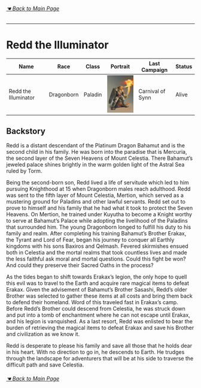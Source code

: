 ###### [&#9754; _Back to Main Page_](https://jackphillipsjmu.github.io/dnd)
---

# Redd the Illuminator

| Name                  | Race       | Class   | Portrait            | Last Campaign | Status |
| --------------------- | ---------- | ------------- | ------------- | --------------| -------|
| Redd the Illuminator         | Dragonborn      | Paladin    | <img src="img/red_portrait.jpeg" width="100" height="100"> | Carnival of Synn | Alive |

## Backstory
Redd is a distant descendant of the Platinum Dragon Bahamut and is the second child in his family. He was born into the paradise that is Mercuria, the second layer of the Seven Heavens of Mount Celestia. There Bahamut’s jeweled palace shines brightly in the warm golden light of the Astral Sea ruled by Torm.

Being the second-born son, Redd lived a life of servitude which led to him pursuing Knighthood at 15 when Dragonborn males reach adulthood. Redd was sent to the fifth layer of Mount Celestia, Mertion, which served as a mustering ground for Paladins and other lawful servants. Redd set out to prove to himself and his family that he had what it took to protect the Seven Heavens. On Mertion, he trained under Kuyutha to become a Knight worthy to serve at Bahamut’s Palace while adopting the livelihood of the Paladins that surrounded him. The young Dragonborn longed to fulfill his duty to his family and realm. After completing his training Bahamut’s Brother Erakax, the Tyrant and Lord of Fear, began his journey to conquer all Earthly kingdoms with his sons Baxiros and Qelmash. Fevered skirmishes ensued both in Celestia and the mortal realms that took countless lives and made the less faithful ask moral and mortal questions. Could this fight be won? And could they preserve their Sacred Oaths in the process?

As the tides began to shift towards Erakax’s legion, the only hope to quell this evil was to travel to the Earth and acquire rare magical items to defeat Erakax. Given the advisement of Bahamut’s Brother Sasashi, Redd’s older Brother was selected to gather these items at all costs and bring them back to defend their homeland. Word of this traveled fast in Erakax’s camp. Before Redd’s Brother could descend from Celestia, he was struck down and put into a tomb of enchantment where he can not escape until Erakax, and his legion is vanquished. As a last resort, Redd was enlisted to bear the burden of retrieving the magical items to defeat Erakax and save his Brother and civilization as we know it.

Redd is desperate to please his family and save all those that he holds dear in his heart. With no direction to go in, he descends to Earth. He trudges through the landscape for adventurers that will be at his side to traverse the difficult path and save Celestia.

###### [&#9754; _Back to Main Page_](https://jackphillipsjmu.github.io/dnd)
